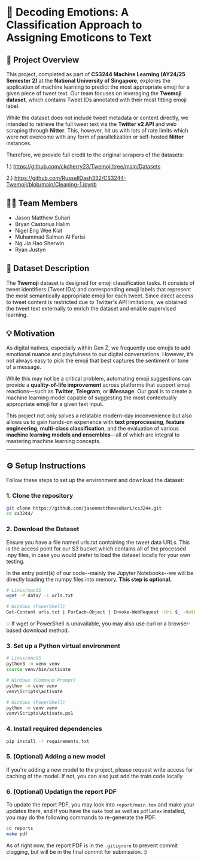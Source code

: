 # 🤖 Decoding Emotions: A Classification Approach to Assigning Emoticons to Text

## 📌 Project Overview

This project, completed as part of **CS3244 Machine Learning (AY24/25 Semester 2)** at the **National University of Singapore**, explores the application of machine learning to predict the most appropriate emoji for a given piece of tweet text. Our team focuses on leveraging the **Twemoji dataset**, which contains Tweet IDs annotated with their most fitting emoji label. 

While the dataset does not include tweet metadata or content directly, we intended to retrieve the full tweet text via the **Twitter v2 API** and web scraping through **Nitter**. This, however, hit us with lots of rate limits which were not overcome with any form of parallelization or self-hosted **Nitter** instances.

Therefore, we provide full credit to the original scrapers of the datasets:  

1.) https://github.com/ckcherry23/Twemoji/tree/main/Datasets  

2.) https://github.com/RussellDash332/CS3244-Twemoji/blob/main/Cleaning-1.ipynb

## 👨‍💻 Team Members

- Jason Matthew Suhari  
- Bryan Castorius Halim  
- Nigel Eng Wee Kiat  
- Muhammad Salman Al Farisi  
- Ng Jia Hao Sherwin  
- Ryan Justyn  

## 📂 Dataset Description

The **Twemoji** dataset is designed for emoji classification tasks. It consists of tweet identifiers (Tweet IDs) and corresponding emoji labels that represent the most semantically appropriate emoji for each tweet. Since direct access to tweet content is restricted due to Twitter's API limitations, we obtained the tweet text externally to enrich the dataset and enable supervised learning.

## 💡 Motivation

As digital natives, especially within Gen Z, we frequently use emojis to add emotional nuance and playfulness to our digital conversations. However, it’s not always easy to pick the emoji that best captures the sentiment or tone of a message.

While this may not be a critical problem, automating emoji suggestions can provide a **quality-of-life improvement** across platforms that support emoji reactions—such as **Twitter**, **Telegram**, or **iMessage**. Our goal is to create a machine learning model capable of suggesting the most contextually appropriate emoji for a given text input.

This project not only solves a relatable modern-day inconvenience but also allows us to gain hands-on experience with **text preprocessing**, **feature engineering**, **multi-class classification**, and the evaluation of various **machine learning models and ensembles**—all of which are integral to mastering machine learning concepts.

---

## ⚙️ Setup Instructions

Follow these steps to set up the environment and download the dataset:

### 1. Clone the repository

```bash
git clone https://github.com/jasonmatthewsuhari/cs3244.git
cd cs3244/
```

### 2. Download the Dataset  

Ensure you have a file named urls.txt containing the tweet data URLs. This is the access point for our S3 bucket which contains all of the processed .npy files,
in case you would prefer to load the dataset locally for your own testing.  

In the entry point(s) of our code--mainly the Jupyter Notebooks--we will be directly loading the numpy files into memory. **This step is optional.**

```bash
# Linux/macOS
wget -P data/ -i urls.txt
```

```bash
# Windows (PowerShell)
Get-Content urls.txt | ForEach-Object { Invoke-WebRequest -Uri $_ -OutFile ("data/" + [System.IO.Path]::GetFileName($_)) }
```
💡 If wget or PowerShell is unavailable, you may also use curl or a browser-based download method.

### 3. Set up a Python virtual environment

```bash
# Linux/macOS
python3 -m venv venv
source venv/bin/activate
```

```bash
# Windows (Command Prompt)
python -m venv venv
venv\Scripts\activate
```

```bash
# Windows (PowerShell)
python -m venv venv
venv\Scripts\Activate.ps1
```

### 4. Install required dependencies

```bash
pip install -r requirements.txt
```

### 5. (Optional) Adding a new model
If you're adding a new model to the project, please request write access for caching of the model. If not, you can also just add the train code locally

### 6. (Optional) Updatign the report PDF
To update the report PDF, you may look into `report/main.tex` and make your updates there, and if you have the `make` tool as well as `pdflatex` installed, you may do the following commands to re-generate the PDF. 

```bash
cd reports
make pdf
```

As of right now, the report PDF is in the `.gitignore` to prevent commit clogging, but will be in the final commit for submission. :)